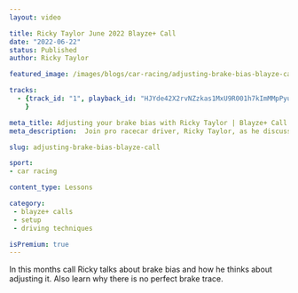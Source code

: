 ```yaml
---
layout: video

title: Ricky Taylor June 2022 Blayze+ Call
date: "2022-06-22"
status: Published
author: Ricky Taylor

featured_image: /images/blogs/car-racing/adjusting-brake-bias-blayze-call.jpg

tracks:
  - {track_id: "1", playback_id: "HJYde42X2rvNZzkas1MxU9R001h7kImMMpPyu9xoWIjc", lesson_name: "Adjusting your brake bias with Ricky Taylor", lesson_desc: "In this months call Ricky talks about brake bias and how he thinks about adjusting it. Also learn why there is no perfect brake trace."
	}

meta_title: Adjusting your brake bias with Ricky Taylor | Blayze+ Call
meta_description:  Join pro racecar driver, Ricky Taylor, as he discusses how he adjusts brake bias on the race track.

slug: adjusting-brake-bias-blayze-call

sport:
- car racing

content_type: Lessons

category:
 - blayze+ calls
 - setup
 - driving techniques

isPremium: true
---
```


In this months call Ricky talks about brake bias and how he thinks about adjusting it.  Also learn why there is no perfect brake trace.